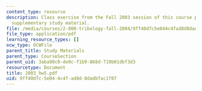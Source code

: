 ```yaml
---
content_type: resource
description: Class exercise from the Fall 2003 session of this course provided as
  supplementary study material.
file: /media/courses/2-800-tribology-fall-2004/9ff40d7c5e044c4fad8d8dadbfac1f07_2003_hw5.pdf
file_type: application/pdf
learning_resource_types: []
ocw_type: OCWFile
parent_title: Study Materials
parent_type: CourseSection
parent_uid: 3aba90c0-de9c-f1b9-868d-719b01dbf3d3
resourcetype: Document
title: 2003_hw5.pdf
uid: 9ff40d7c-5e04-4c4f-ad8d-8dadbfac1f07
---
```

